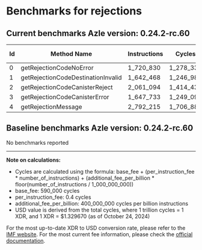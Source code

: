 # Benchmarks for rejections

## Current benchmarks Azle version: 0.24.2-rc.60

| Id  | Method Name                        | Instructions | Cycles    | USD           | USD/Million Calls |
| --- | ---------------------------------- | ------------ | --------- | ------------- | ----------------- |
| 0   | getRejectionCodeNoError            | 1_720_830    | 1_278_332 | $0.0000016998 | $1.69             |
| 1   | getRejectionCodeDestinationInvalid | 1_642_468    | 1_246_987 | $0.0000016581 | $1.65             |
| 2   | getRejectionCodeCanisterReject     | 2_061_094    | 1_414_437 | $0.0000018807 | $1.88             |
| 3   | getRejectionCodeCanisterError      | 1_647_733    | 1_249_093 | $0.0000016609 | $1.66             |
| 4   | getRejectionMessage                | 2_792_215    | 1_706_886 | $0.0000022696 | $2.26             |

## Baseline benchmarks Azle version: 0.24.2-rc.60

No benchmarks reported

---

**Note on calculations:**

-   Cycles are calculated using the formula: base_fee + (per_instruction_fee \* number_of_instructions) + (additional_fee_per_billion \* floor(number_of_instructions / 1_000_000_000))
-   base_fee: 590_000 cycles
-   per_instruction_fee: 0.4 cycles
-   additional_fee_per_billion: 400_000_000 cycles per billion instructions
-   USD value is derived from the total cycles, where 1 trillion cycles = 1 XDR, and 1 XDR = $1.329670 (as of October 24, 2024)

For the most up-to-date XDR to USD conversion rate, please refer to the [IMF website](https://www.imf.org/external/np/fin/data/rms_sdrv.aspx).
For the most current fee information, please check the [official documentation](https://internetcomputer.org/docs/current/developer-docs/gas-cost#execution).
